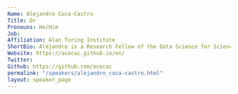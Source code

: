 ```yaml
---
Name: Alejandro Coca-Castro
Title: Dr
Pronouns: He/Him
Job: 
Affiliation: Alan Turing Institute
ShortBio: Alejandro is a Research Fellow of the Data Science for Science and Humanities and Honorary Member of the Tools, Practices and Systems programmes at The Alan Turing Institute. He holds a PhD in Physical Geography with a MSc. in Environmental Monitoring, Modelling and Management at King’s College London. He has 11+ years of experience in applied artificial intelligence and data science for Earth Systems, Agricultural and Environmental sciences. He has contributed to a wide variety of international institutions in the public, research and industry sectors developing pipelines and tools to process and analyse data (spatial and non-spatial) for decision making. When he is not too busy doing geeky things, Alejandro enjoys reading sci-fi books, cycling and coffee tasting.
Website: https://acocac.github.io/en/
Twitter: 
Github: https://github.com/acocac
permalink: "/speakers/alejandro_coca-castro.html"
layout: speaker_page
---
```


